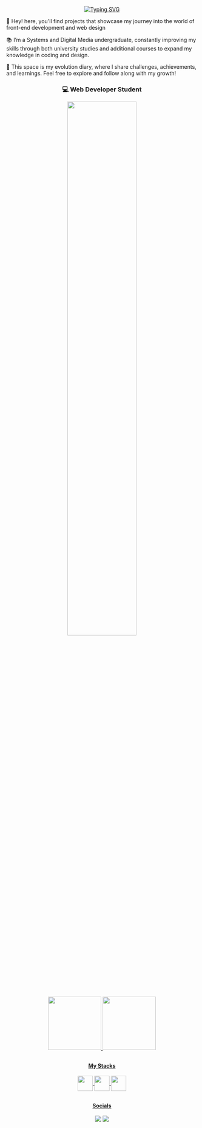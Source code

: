 
<p align="center">
<a href="https://git.io/typing-svg"><img src="https://readme-typing-svg.demolab.com?font=Fira+Code&pause=1000&color=0EB6F0&center=true&width=435&lines=Welcome+to+my+GitHub!+%F0%9F%9A%80" alt="Typing SVG" /></a>

<p>👋 Hey! here, you'll find projects that showcase my journey into the world of front-end development and web design </p>
<p> 📚 I’m a Systems and Digital Media undergraduate, constantly improving my skills through both university studies and additional courses to expand my knowledge in coding and design.</p>
<p> 🌱 This space is my evolution diary, where I share challenges, achievements, and learnings. Feel free to explore and follow along with my growth!</p>

<h3 align=center> 💻 Web Developer Student </h3>

<p align=center >
<img width=60%  src="https://i.pinimg.com/originals/8b/c5/3e/8bc53eee4b1bd2aee35018af32df180c.gif"/>
</p>

<div align=center>

  <a href="https://github.com/taiunara">
  <img height="140em" src="https://github-readme-stats.vercel.app/api?username=taiunara&count_private=true&show_icons=true&theme=catppuccin_latte"/>
  <img height="140em" src="https://github-readme-stats.vercel.app/api/top-langs/?username=taiunara&layout=compact&theme=catppuccin_latte"/>

  </div>

##

<h4 align=center>My Stacks</h4>

<div display:flex gap:30px align=center>
  
  <img align=center height=40 src="https://cdn.jsdelivr.net/gh/devicons/devicon@latest/icons/javascript/javascript-original.svg" />
  <img align=center height=40 src="https://cdn.jsdelivr.net/gh/devicons/devicon@latest/icons/html5/html5-original.svg" />
  <img align=center height=40 src="https://cdn.jsdelivr.net/gh/devicons/devicon@latest/icons/css3/css3-original.svg" />
  
</div>

##

<h4 align=center>Socials</h4>

<div align=center>
  <a href="https://www.figma.com/design/Qvli5ztP4Nyl9XYF8rE1XR/Projeto-Opus?m=auto&t=OZT3oc31zlA2RpB0-1" target="_blank"><img src="https://img.shields.io/badge/Figma-F24E1E?style=for-the-badge&logo=figma&logoColor=white" target="_blank"></a>
  <a href="https://www.behance.net/anatainara1" target="_blank"><img src="https://img.shields.io/badge/Behance-0054F7?style=for-the-badge&logo=behance&logoColor=white" target="_blank"></a>

##
  
</div>

